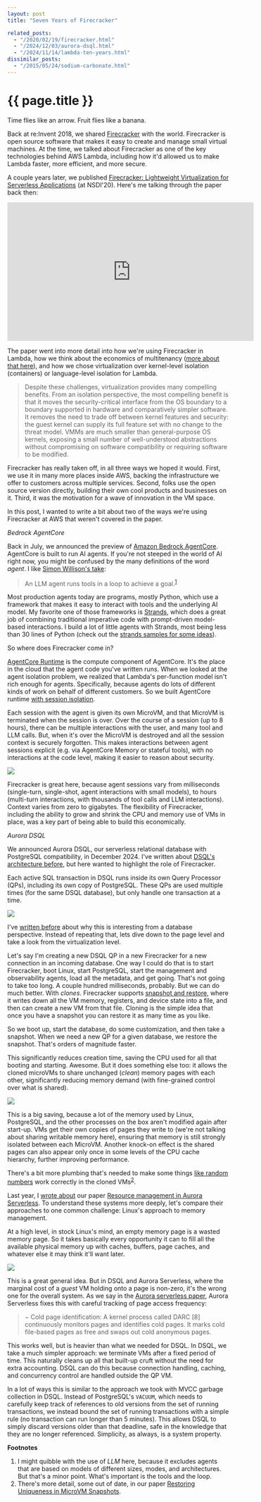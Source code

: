 ```yaml
---
layout: post
title: "Seven Years of Firecracker"

related_posts:
  - "/2020/02/19/firecracker.html"
  - "/2024/12/03/aurora-dsql.html"
  - "/2024/11/14/lambda-ten-years.html"
dissimilar_posts:
  - "/2015/05/24/sodium-carbonate.html"
---
```

{{ page.title }}
================

<p class="meta">Time flies like an arrow. Fruit flies like a banana.</p>

Back at re:Invent 2018, we shared [Firecracker](https://firecracker-microvm.github.io/) with the world. Firecracker is open source software that makes it easy to create and manage small virtual machines. At the time, we talked about Firecracker as one of the key technologies behind AWS Lambda, including how it'd allowed us to make Lambda faster, more efficient, and more secure.

A couple years later, we published [Firecracker: Lightweight Virtualization for Serverless Applications](https://www.usenix.org/conference/nsdi20/presentation/agache) (at NSDI'20). Here's me talking through the paper back then:

<iframe width="560" height="315" src="https://www.youtube-nocookie.com/embed/cwruf1ERAKM?si=VhLXS8CGWYD8kods" title="YouTube video player" frameborder="0" allow="accelerometer; autoplay; clipboard-write; encrypted-media; gyroscope; picture-in-picture; web-share" referrerpolicy="strict-origin-when-cross-origin" allowfullscreen></iframe>

The paper went into more detail into how we're using Firecracker in Lambda, how we think about the economics of multitenancy ([more about that here](https://brooker.co.za/blog/2023/03/23/economics.html)), and how we chose virtualization over kernel-level isolation (containers) or language-level isolation for Lambda.

> Despite these challenges, virtualization provides many compelling benefits. From an isolation perspective, the most compelling benefit is that it moves the security-critical interface from the OS boundary to a boundary supported in hardware and comparatively simpler software. It removes the need to trade off between kernel features and security: the guest kernel can supply its full feature set with no change to the threat model. VMMs are much smaller than general-purpose OS kernels, exposing a small number of well-understood abstractions without compromising on software compatibility or requiring software to be modified.

Firecracker has really taken off, in all three ways we hoped it would. First, we use it in many more places inside AWS, backing the infrastructure we offer to customers across multiple services. Second, folks use the open source version directly, building their own cool products and businesses on it. Third, it was the motivation for a wave of innovation in the VM space.

In this post, I wanted to write a bit about two of the ways we're using Firecracker at AWS that weren't covered in the paper.

*Bedrock AgentCore*

Back in July, we announced the preview of [Amazon Bedrock AgentCore](https://aws.amazon.com/bedrock/agentcore/). AgentCore is built to run AI agents. If you're not steeped in the world of AI right now, you might be confused by the many definitions of the word *agent*. I like [Simon Willison's take](https://simonwillison.net/2025/Sep/18/agents/):

> An LLM agent runs tools in a loop to achieve a goal.<sup>[1](#foot1)</sup>

Most production agents today are programs, mostly Python, which use a framework that makes it easy to interact with tools and the underlying AI model. My favorite one of those frameworks is [Strands](https://strandsagents.com/), which does a great job of combining traditional imperative code with prompt-driven model-based interactions. I build a lot of little agents with Strands, most being less than 30 lines of Python (check out the [strands samples for some ideas](https://github.com/strands-agents/samples/tree/main/02-samples)).

So where does Firecracker come in?

[AgentCore Runtime](https://docs.aws.amazon.com/bedrock-agentcore/latest/devguide/agents-tools-runtime.html) is the compute component of AgentCore. It's the place in the cloud that the agent code you've written runs. When we looked at the agent isolation problem, we realized that Lambda's per-function model isn't rich enough for agents. Specifically, because agents do lots of different kinds of work on behalf of different customers. So we built AgentCore runtime [with session isolation](https://docs.aws.amazon.com/bedrock-agentcore/latest/devguide/runtime-sessions.html).

Each session with the agent is given its own MicroVM, and that MicroVM is terminated when the session is over. Over the course of a session (up to 8 hours), there can be multiple interactions with the user, and many tool and LLM calls. But, when it's over the MicroVM is destroyed and all the session context is securely forgotten. This makes interactions between agent sessions explicit (e.g. via AgentCore Memory or stateful tools), with no interactions at the code level, making it easier to reason about security.

![](/blog/images/agentore_runtime_isol.png)

Firecracker is great here, because agent sessions vary from milliseconds (single-turn, single-shot, agent interactions with small models), to hours (multi-turn interactions, with thousands of tool calls and LLM interactions). Context varies from zero to gigabytes. The flexibility of Firecracker, including the ability to grow and shrink the CPU and memory use of VMs in place, was a key part of being able to build this economically.

*Aurora DSQL*

We announced Aurora DSQL, our serverless relational database with PostgreSQL compatibility, in December 2024. I've written about [DSQL's architecture before](https://brooker.co.za/blog/2024/12/03/aurora-dsql.html), but here wanted to highlight the role of Firecracker.

Each active SQL transaction in DSQL runs inside its own Query Processor (QPs), including its own copy of PostgreSQL. These QPs are used multiple times (for the same DSQL database), but only handle one transaction at a time.

![](/blog/images/1204_qp_scale.png)

I've [written before](https://brooker.co.za/blog/2024/12/04/inside-dsql.html) about why this is interesting from a database perspective. Instead of repeating that, lets dive down to the page level and take a look from the virtualization level.

Let's say I'm creating a new DSQL QP in a new Firecracker for a new connection in an incoming database. One way I could do that is to start Firecracker, boot Linux, start PostgreSQL, start the management and observability agents, load all the metadata, and get going. That's not going to take too long. A couple hundred milliseconds, probably. But we can do much better. With *clones*. Firecracker supports [snapshot and restore](https://github.com/firecracker-microvm/firecracker/blob/main/docs/snapshotting/snapshot-support.md), where it writes down all the VM memory, registers, and device state into a file, and then can create a new VM from that file. Cloning is the simple idea that once you have a snapshot you can restore it as many time as you like.

So we boot up, start the database, do some customization, and then take a snapshot. When we need a new QP for a given database, we restore the snapshot. That's orders of magnitude faster.

This significantly reduces creation time, saving the CPU used for all that booting and starting. Awesome. But it does something else too: it allows the cloned microVMs to share unchanged (*clean*) memory pages with each other, significantly reducing memory demand (with fine-grained control over what is shared).

![](/blog/images/pages.png)

This is a big saving, because a lot of the memory used by Linux, PostgreSQL, and the other processes on the box aren't modified again after start-up. VMs get their own copies of pages they write to (we're not talking about sharing writable memory here), ensuring that memory is still strongly isolated between each MicroVM. Another knock-on effect is the shared pages can also appear only once in some levels of the CPU cache hierarchy, further improving performance.

There's a bit more plumbing that's needed to make some things [like random numbers](https://github.com/firecracker-microvm/firecracker/blob/main/docs/snapshotting/random-for-clones.md) work correctly in the cloned VMs<sup>[2](#foot2)</sup>.

Last year, I [wrote about](https://brooker.co.za/blog/2024/07/29/aurora-serverless.html) our paper [Resource management in Aurora Serverless](https://www.amazon.science/publications/resource-management-in-aurora-serverless). To understand these systems more deeply, let's compare their approaches to one common challenge: Linux's approach to memory management.

At a high level, in stock Linux's mind, an empty memory page is a wasted memory page. So it takes basically every opportunity it can to fill all the available physical memory up with caches, buffers, page caches, and whatever else it may think it'll want later.

![](/blog/images/why_not.png)

This is a great general idea. But in DSQL and Aurora Serverless, where the marginal cost of a *guest* VM holding onto a page is non-zero, it's the wrong one for the overall system. As we say in the [Aurora serverless paper](https://www.amazon.science/publications/resource-management-in-aurora-serverless), Aurora Serverless fixes this with careful tracking of page access frequency:

> − Cold page identification: A kernel process called DARC [8] continuously monitors pages and identifies cold pages. It marks cold file-based pages as free and swaps out cold anonymous pages.

This works well, but is heavier than what we needed for DSQL. In DSQL, we take a much simpler approach: we terminate VMs after a fixed period of time. This naturally cleans up all that built-up cruft without the need for extra accounting. DSQL can do this because connection handling, caching, and concurrency control are handled outside the QP VM.

In a lot of ways this is similar to the approach we took with MVCC garbage collection in DSQL. Instead of PostgreSQL's `VACUUM`, which needs to carefully keep track of references to old versions from the set of running transactions, we instead bound the set of running transactions with a simple rule (no transaction can run longer than 5 minutes). This allows DSQL to simply discard versions older than that deadline, safe in the knowledge that they are no longer referenced. Simplicity, as always, is a system property.

**Footnotes**

1. <a name="foot1"></a> I might quibble with the use of *LLM* here, because it excludes agents that are based on models of different sizes, modes, and architectures. But that's a minor point. What's important is the tools and the loop.
2. <a name="foot2"></a> There's more detail, some out of date, in our paper [Restoring Uniqueness in MicroVM Snapshots](https://arxiv.org/abs/2102.12892).